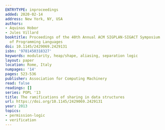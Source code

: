 ```yaml
---
ENTRYTYPE: inproceedings
added: 2020-02-14
address: New York, NY, USA
authors:
- Aquinas Hobor
- Jules Villard
booktitle: Proceedings of the 40th Annual ACM SIGPLAN-SIGACT Symposium on Principles
  of Programming Languages
doi: 10.1145/2429069.2429131
isbn: '9781450318327'
keywords: modularity, heap/shape, aliasing, separation logic
layout: paper
location: Rome, Italy
numpages: '14'
pages: 523-536
publisher: Association for Computing Machinery
read: false
readings: []
series: POPL '13
title: The ramifications of sharing in data structures
url: https://doi.org/10.1145/2429069.2429131
year: 2013
topics:
- permission-logic
- verification
---
```

